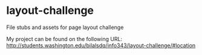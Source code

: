 layout-challenge
================

File stubs and assets for page layout challenge

My project can be found on the following URL: http://students.washington.edu/bilalsdq/info343/layout-challenge/#location
